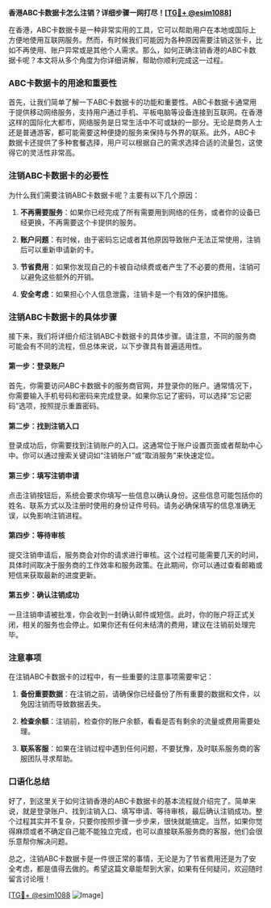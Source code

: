 **香港ABC卡数据卡怎么注销？详细步骤一网打尽！[[TG💪+ @esim1088](https://t.me/s/esim1088)]**

在香港，ABC卡数据卡是一种非常实用的工具，它可以帮助用户在本地或国际上方便地使用互联网服务。然而，有时候我们可能因为各种原因需要注销这张卡，比如不再使用、账户异常或是其他个人需求。那么，如何正确注销香港的ABC卡数据卡呢？本文将从多个角度为你详细讲解，帮助你顺利完成这一过程。

### ABC卡数据卡的用途和重要性

首先，让我们简单了解一下ABC卡数据卡的功能和重要性。ABC卡数据卡通常用于提供移动网络服务，支持用户通过手机、平板电脑等设备连接到互联网。在香港这样的国际化大都市，网络服务是日常生活中不可或缺的一部分。无论是商务人士还是普通游客，都可能需要这种便捷的服务来保持与外界的联系。此外，ABC卡数据卡还提供了多种套餐选择，用户可以根据自己的需求选择合适的流量包，这使得它的灵活性非常高。

### 注销ABC卡数据卡的必要性

为什么我们需要注销ABC卡数据卡呢？主要有以下几个原因：

1. **不再需要服务**：如果你已经完成了所有需要用到网络的任务，或者你的设备已经更换，不再需要这个卡提供的服务。
   
2. **账户问题**：有时候，由于密码忘记或者其他原因导致账户无法正常使用，注销后可以重新申请新的卡。

3. **节省费用**：如果你发现自己的卡被自动续费或者产生了不必要的费用，注销可以避免这些额外的开销。

4. **安全考虑**：如果担心个人信息泄露，注销卡是一个有效的保护措施。

### 注销ABC卡数据卡的具体步骤

接下来，我们将详细介绍注销ABC卡数据卡的具体步骤。请注意，不同的服务商可能会有不同的流程，但总体来说，以下步骤具有普遍适用性。

#### 第一步：登录账户

首先，你需要访问ABC卡数据卡的服务商官网，并登录你的账户。通常情况下，你需要输入手机号码和密码来完成登录。如果你忘记了密码，可以选择“忘记密码”选项，按照提示重置密码。

#### 第二步：找到注销入口

登录成功后，你需要找到注销账户的入口。这通常位于账户设置页面或者帮助中心中。你可以通过搜索关键词如“注销账户”或“取消服务”来快速定位。

#### 第三步：填写注销申请

点击注销按钮后，系统会要求你填写一些信息以确认身份。这些信息可能包括你的姓名、联系方式以及注册时使用的身份证件号码。请务必确保填写的信息准确无误，以免影响注销进程。

#### 第四步：等待审核

提交注销申请后，服务商会对你的请求进行审核。这个过程可能需要几天的时间，具体时间取决于服务商的工作效率和服务政策。在此期间，你可以通过查看邮箱或短信来获取最新的进度更新。

#### 第五步：确认注销成功

一旦注销申请被批准，你会收到一封确认邮件或短信。此时，你的账户将正式关闭，相关的服务也会停止。如果你还有任何未结清的费用，建议在注销前处理完毕。

### 注意事项

在注销ABC卡数据卡的过程中，有一些重要的注意事项需要牢记：

1. **备份重要数据**：在注销之前，请确保你已经备份了所有重要的数据和文件，以免因注销而导致数据丢失。

2. **检查余额**：注销前，检查你的账户余额，看看是否有剩余的流量或费用需要处理。

3. **联系客服**：如果在注销过程中遇到任何问题，不要犹豫，及时联系服务商的客服团队寻求帮助。

### 口语化总结

好了，到这里关于如何注销香港的ABC卡数据卡的基本流程就介绍完了。简单来说，就是登录账户、找到注销入口、填写申请、等待审核，最后确认注销成功。整个过程其实并不复杂，只要你按照步骤一步步来，很快就能搞定。当然，如果你觉得麻烦或者不确定自己能不能独立完成，也可以直接联系服务商的客服，他们会很乐意帮你解决问题。

总之，注销ABC卡数据卡是一件很正常的事情，无论是为了节省费用还是为了安全考虑，都是值得去做的。希望这篇文章能帮到大家，如果有任何疑问，欢迎随时留言讨论哦！

[[TG💪+ @esim1088](https://t.me/s/esim1088) ![Image](https://i.postimg.cc/4NQfJmqS/Snipaste-2025-05-13-00-14-12.png)]